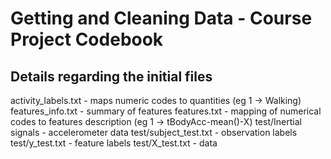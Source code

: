 <h1> Getting and Cleaning Data - Course Project Codebook </h1>

<h2> Details regarding the initial files </h2>

activity_labels.txt - maps numeric codes to quantities (eg 1 -> Walking)
features_info.txt - summary of features
features.txt - mapping of numerical codes to features description (eg 1 -> tBodyAcc-mean()-X)
test/Inertial signals - accelerometer data
test/subject_test.txt - observation labels
test/y_test.txt  - feature labels
test/X_test.txt - data
